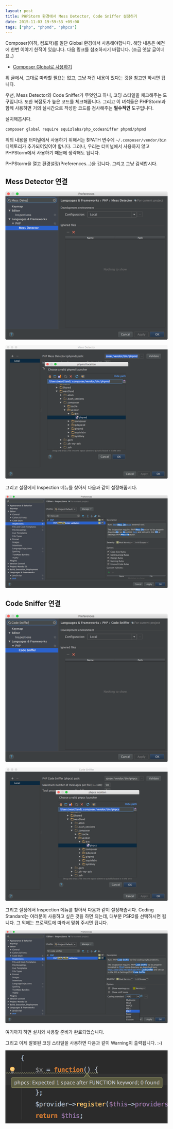 ```yaml
---
layout: post
title: PHPStorm 환경에서 Mess Detector, Code Sniffer 설정하기
date: 2015-11-03 19:59:53 +09:00
tags: ["php", "phpmd", "phpcs"]
---
```


Composer(이하, 컴포저)를 일단 Global 환경에서 사용해야합니다. 해당 내용은 예전에 한번 이야기 한적이 있습니다. 다음
링크를 참조하시기 바랍니다. (조금 옛날 글이네요..)

- [Composer Global로 사용하기](/posts/2014/06/12/use-global-composer/)

위 글에서, 그대로 따라할 필요는 없고, 그냥 저런 내용이 있다는 것을 참고만 하시면 됩니다.

우선, Mess Detector와 Code Sniffer가 무엇인고 하니, 코딩 스타일을 체크해주는 도구입니다. 또한 복잡도가 높은 코드를
체크해줍니다. 그리고 이 녀석들은 PHPStorm과 함께 사용하면 거의 실시간으로 작성한 코드를 검사해주는 **필수적인**
도구입니다.

설치해봅시다.

```bash
composer global require squizlabs/php_codesniffer phpmd/phpmd
```

위의 내용을 터미널에서 사용하기 위해서는 $PATH 변수에 `~/.composer/vendor/bin` 디렉토리가 추가되어있어야 합니다.
그러나, 우리는 터미널에서 사용하지 않고 PHPStorm에서 사용하기 때문에 생략해도 됩니다.

PHPStorm을 열고 환경설정(Preferences...)을 갑니다. 그리고 그냥 검색합시다.

## Mess Detector 연결

![Where is PHPMD - (1)](/images/2015/2015-11-03-phpmd-phpcs-in-phpstorm-env/where-is-phpmd1.png)

![Where is PHPMD - (2)](/images/2015/2015-11-03-phpmd-phpcs-in-phpstorm-env/where-is-phpmd2.png)

그리고 설정에서 Inspection 메뉴를 찾아서 다음과 같이 설정해줍시다.

![Set PHPMD inspection](/images/2015/2015-11-03-phpmd-phpcs-in-phpstorm-env/phpmd-inspection.png)

## Code Sniffer 연결

![Where is PHPCS - (1)](/images/2015/2015-11-03-phpmd-phpcs-in-phpstorm-env/where-is-phpcs1.png)

![Where is PHPCS - (2)](/images/2015/2015-11-03-phpmd-phpcs-in-phpstorm-env/where-is-phpcs2.png)

그리고 설정에서 Inspection 메뉴를 찾아서 다음과 같이 설정해줍시다. Coding Standard는 여러분이 사용하고 싶은 것을 하면
되는데, 대부분 PSR2를 선택하시면 됩니다. 그 외에는 프로젝트에 따라서 맞춰 주시면 됩니다.

![Set PHPCS inspection](/images/2015/2015-11-03-phpmd-phpcs-in-phpstorm-env/phpcs-inspection.png)

여기까지 하면 설치와 사용할 준비가 완료되었습니다.

그리고 이제 잘못된 코딩 스타일을 사용하면 다음과 같이 Warning이 출력됩니다. :-)

![PHPCS warning](/images/2015/2015-11-03-phpmd-phpcs-in-phpstorm-env/phpcs-warning.png)

